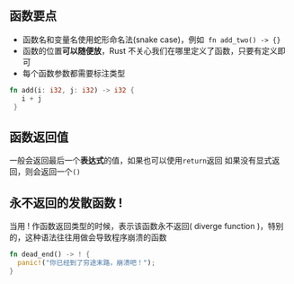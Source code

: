 ## 函数要点
- 函数名和变量名使用蛇形命名法(snake case)，例如` fn add_two() -> {}`
- 函数的位置**可以随便放**，Rust 不关心我们在哪里定义了函数，只要有定义即可
- 每个函数参数都需要标注类型

```rust
fn add(i: i32, j: i32) -> i32 {
   i + j
 }
```

## 函数返回值
一般会返回最后一个**表达式**的值，如果也可以使用`return`返回
如果没有显式返回，则会返回一个`()`

## 永不返回的发散函数 !
当用 ! 作函数返回类型的时候，表示该函数永不返回( diverge function )，特别的，这种语法往往用做会导致程序崩溃的函数
```rust
fn dead_end() -> ! {
  panic!("你已经到了穷途末路，崩溃吧！");
}
```